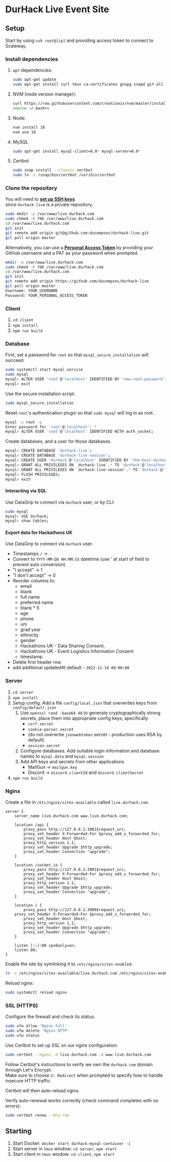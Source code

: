 # DurHack Live Event Site

## Setup

Start by using `ssh root@[ip]` and providing access token to connect to Scaleway.

### Install dependencies

1) `apt` dependencies:
   ```bash
   sudo apt-get update
   sudo apt-get install curl tmux ca-certificates gnupg snapd git-all
   ```
2) NVM (node version manager):
   ```bash
   curl https://raw.githubusercontent.com/creationix/nvm/master/install.sh | bash 
   source ~/.bashrc
   ```
3) Node:
   ```bash
   nvm install 18
   nvm use 18
   ```
4) MySQL
   ```bash
   sudo apt-get install mysql-client=8.0* mysql-server=8.0*
   ```
5) Certbot
   ```bash
   sudo snap install --classic certbot
   sudo ln -s /snap/bin/certbot /usr/bin/certbot
   ```

### Clone the repository

You will need to **[set up SSH keys](https://docs.github.com/en/authentication/connecting-to-github-with-ssh/adding-a-new-ssh-key-to-your-github-account)**\
since `durhack-live` is a private repository.

```bash
sudo mkdir -p /var/www/live.durhack.com
sudo chmod -R 766 /var/www/live.durhack.com 
cd /var/www/live.durhack.com
git init
git remote add origin git@github.com:ducompsoc/durhack-live.git
git pull origin master
```

Alternatively, you can use a **[Personal Access Token](https://docs.github.com/en/authentication/keeping-your-account-and-data-secure/managing-your-personal-access-tokens)** 
by providing your GitHub username and a PAT as your password
when prompted. 

```bash 
mkdir -p /var/www/live.durhack.com
sudo chmod -R 766 /var/www/live.durhack.com 
cd /var/www/live.durhack.com
git init 
git remote add origin https://github.com/ducompsoc/durhack-live
git pull origin master
Username: YOUR_USERNAME
Password: YOUR_PERSONAL_ACCESS_TOKEN
```

### Client 

1) `cd client`
2) `npm install`
3) `npm run build`

### Database

First, set a password for `root` so that `mysql_secure_installation` will succeed.
```bash
sudo systemctl start mysql.service
sudo mysql
mysql> ALTER USER 'root'@'localhost' IDENTIFIED BY 'new-root-password';
mysql> exit
```

Use the secure installation script.
```bash
sudo mysql_secure_installation
```

Reset `root`'s authentication plugin so that `sudo mysql` will log in as root.
```bash
mysql -u root -p
Enter password for 'root'@'localhost': *
mysql> ALTER USER 'root'@'localhost' IDENTIFIED WITH auth_socket;
```

Create databases, and a user for those databases.
```bash
mysql> CREATE DATABASE 'durhack-live';
mysql> CREATE DATABASE 'durhack-live-session';
mysql> CREATE USER 'durhack'@'localhost' IDENTIFIED BY 'the-best-durhack-password'; 
mysql> GRANT ALL PRIVILEGES ON `durhack-live`.* TO 'durhack'@'localhost';
mysql> GRANT ALL PRIVILEGES ON `durhack-live-session`.* TO 'durhack'@'localhost';
mysql> FLUSH PRIVILEGES;
mysql> exit
```

#### Interacting via SQL

Use DataGrip to connect via `durhack` user, or by CLI:

```bash
sudo mysql
mysql> USE durhack;
mysql> show tables;
```

#### Export data for Hackathons UK

Use DataGrip to connect via `durhack` user.
- Timestamps `/` -> `-`
- Convert to `YYYY-MM-DD HH:MM:SS` datetime (use ' at start of field to prevent auto conversion)
- "I accept" -> 1
- "I don't accept" -> 0
- Reorder columns to: 
  - email
  - blank
  - full name
  - preferred name
  - blank * 5
  - age
  - phone
  - uni
  - grad year
  - ethnicity
  - gender
  - Hackathons UK - Data Sharing Consent,
  - Hackathons UK - Event Logistics Information Consent
  - timestamp
- Delete first header row
- add additional updatedAt default - `2022-11-19 09:00:00`

### Server

1) `cd server`
2) `npm install`
3) Setup config. Add a file `config/local.json` that overwrites keys from `config/default.json`
   1) Use `openssl rand -base64 48` to generate cryptographically strong secrets, place them into 
      appropriate config keys, specifically
      - `csrf.secret`
      - `cookie-parser.secret`
      - (do not overwrite `jsonwebtoken` secret - production uses RSA by default)
      - `session.secret`
   2) Configure databases. Add suitable login information and database names to `mysql.data` and `mysql.session`
   3) Add API keys and secrets from other applications
      - MailGun -> `mailgun.key`
      - Discord -> `discord.clientId` and `discord.clientSecret`
4) `npm run build`

### Nginx

Create a file in `/etc/nginx/sites-available` called `live.durhack.com`.

```
server {
    server_name live.durhack.com www.live.durhack.com;
    
    location /api {
        proxy_pass http://127.0.0.1:3001$request_uri;
        proxy_set_header X-Forwarded-For $proxy_add_x_forwarded_for;
        proxy_set_header Host $host;
        proxy_http_version 1.1;
        proxy_set_header Upgrade $http_upgrade;
        proxy_set_header Connection "upgrade";
    }

    location /socket.io {
        proxy_pass http://127.0.0.1:3001$request_uri;
        proxy_set_header X-Forwarded-For $proxy_add_x_forwarded_for;
        proxy_set_header Host $host;
        proxy_http_version 1.1;
        proxy_set_header Upgrade $http_upgrade;
        proxy_set_header Connection "upgrade";
    }

    location / {
        proxy_pass http://127.0.0.1:3000$request_uri;
	proxy_set_header X-Forwarded-For $proxy_add_x_forwarded_for;
        proxy_set_header Host $host;
        proxy_http_version 1.1;
        proxy_set_header Upgrade $http_upgrade;
        proxy_set_header Connection "upgrade";
    }

    listen [::]:80 ipv6only=on;
    listen 80;
}
```

Enable the site by symlinking it to `/etc/nginx/sites-enabled`:
```bash
ln -s /etc/nginx/sites-available/live.durhack.com /etc/nginx/sites-enabled/
```

Reload nginx:
```bash
sudo systemctl reload nginx
```

### SSL (HTTPS)
Configure the firewall and check its status:
```bash
sudo ufw allow 'Nginx Full'
sudo ufw delete 'Nginx HTTP'
sudo ufw status
```

Use Certbot to set up SSL on our nginx configuration:
```bash
sudo certbot --nginx -d live.durhack.com -d www.live.durhack.com
```
Follow Certbot's instructions to verify we own the `durhack.com` domain through Let's Encrypt.\
Make sure to choose `2: Redirect` when prompted to specify how to handle insecure HTTP traffic.

Certbot will then auto-reload nginx. 

Verify auto-renewal works correctly (check command completes with no errors):
```bash
sudo certbot renew --dry-run
```

## Starting 

1) Start Docker: `docker start durhack-mysql-container -i`
2) Start server in `tmux` window: `cd server`, `npm start`
3) Start client in `tmux` window: `cd client`, `npm start`
